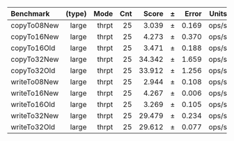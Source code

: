 Benchmark | (type) | Mode | Cnt | Score | ± | Error | Units
:---------|-------:|-----:|----:|------:|---|------:|-----:
copyTo08New | large | thrpt | 25 | 3.039 | ± | 0.169 | ops/s
copyTo16New | large | thrpt | 25 | 4.273 | ± | 0.370 | ops/s
copyTo16Old | large | thrpt | 25 | 3.471 | ± | 0.188 | ops/s
copyTo32New | large | thrpt | 25 | 34.342 | ± | 1.659 | ops/s
copyTo32Old | large | thrpt | 25 | 33.912 | ± | 1.256 | ops/s
writeTo08New | large | thrpt | 25 | 2.944 | ± | 0.108 | ops/s
writeTo16New | large | thrpt | 25 | 4.267 | ± | 0.006 | ops/s
writeTo16Old | large | thrpt | 25 | 3.269 | ± | 0.105 | ops/s
writeTo32New | large | thrpt | 25 | 29.479 | ± | 0.234 | ops/s
writeTo32Old | large | thrpt | 25 | 29.612 | ± | 0.077 | ops/s
